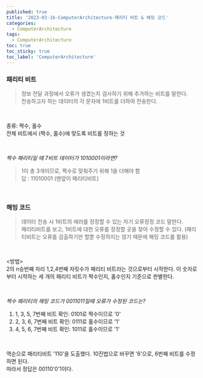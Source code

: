 ```yaml
---
published: true
title: '2023-03-16-ComputerArchitecture-패리티 비트 & 해밍 코드'
categories:
  - ComputerArchitecture
tags:
  - ComputerArchitecture
toc: true
toc_sticky: true
toc_label: 'ComputerArchitecture'
---
```


### 패리티 비트

> 정보 전달 과정에서 오류가 생겼는지 검사하기 위해 추가하는 비트를 말한다.<br>
> 전송하고자 하는 데이터의 각 문자에 1비트를 더하여 전송한다.

<br>

종류: 짝수, 홀수<br>
전체 비트에서 (짝수, 홀수)에 맞도록 비트를 정하는 것

<br>

_짝수 패리티일 때 7비트 데이터가 1010001이라면?_

> 1이 총 3개이므로, 짝수로 맞춰주기 위해 1을 더해야 함<br>
> 답 : 11010001 (맨앞이 패리티비트)

<br>

### 해밍 코드

> 데이터 전송 시 1비트의 에러를 정정할 수 있는 자기 오류정정 코드 말한다.<br>
> 패리티비트를 보고, 1비트에 대한 오류를 정정할 곳을 찾아 수정할 수 있다. (패리티비트는 오류를 검출하기만 할뿐 수정하지는 않기 때문에 해밍 코드를 활용)

<br>

<방법><br>
2의 n승번째 자리 1,2,4번째 자릿수가 패리티 비트라는 것으로부터 시작한다. 이 숫자로부터 시작하는 세 개의 패리티 비트가 짝수인지, 홀수인지 기준으로 판별한다.

<br>

_짝수 패리티의 해밍 코드가 0011011일때 오류가 수정된 코드는?_<br>

1. 1, 3, 5, 7번째 비트 확인: 0101로 짝수이므로 '0'<br>
2. 2, 3, 6, 7번째 비트 확인: 0111로 홀수이므로 '1'<br>
3. 4, 5, 6, 7번째 비트 확인: 1011로 홀수이므로 '1'<br>

<br>

역순으로 패리티비트 '110'을 도출했다. 10진법으로 바꾸면 '6'으로, 6번째 비트를 수정하면 된다.<br>
따라서 정답은 00110'0'1이다.
